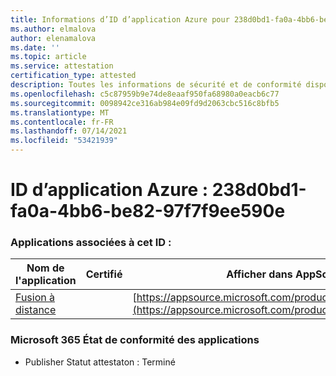 ```yaml
---
title: Informations d’ID d’application Azure pour 238d0bd1-fa0a-4bb6-be82-97f7f9ee590e
ms.author: elmalova
author: elenamalova
ms.date: ''
ms.topic: article
ms.service: attestation
certification_type: attested
description: Toutes les informations de sécurité et de conformité disponibles pour 238d0bd1-fa0a-4bb6-be82-97f7f9ee590e.
ms.openlocfilehash: c5c87959b9e74de8eaaf950fa68980a0eacb6c77
ms.sourcegitcommit: 0098942ce316ab984e09fd9d2063cbc516c8bfb5
ms.translationtype: MT
ms.contentlocale: fr-FR
ms.lasthandoff: 07/14/2021
ms.locfileid: "53421939"
---
```

# <a name="azure-app-id-238d0bd1-fa0a-4bb6-be82-97f7f9ee590e"></a>ID d’application Azure : 238d0bd1-fa0a-4bb6-be82-97f7f9ee590e


### <a name="apps-associated-with-this-id"></a>Applications associées à cet ID :
| **Nom de l'application** | **Certifié** | **Afficher dans AppSource** |
|-|-|-|
| [Fusion à distance](https://docs.microsoft.com/en-us/microsoft-365-app-certification/forward/WA200001422) |  | [https://appsource.microsoft.com/product/office/WA200001422](https://appsource.microsoft.com/product/office/WA200001422) |

### <a name="microsoft-365-app-compliance-status"></a>Microsoft 365 État de conformité des applications
- Publisher Statut attestaton : Terminé
